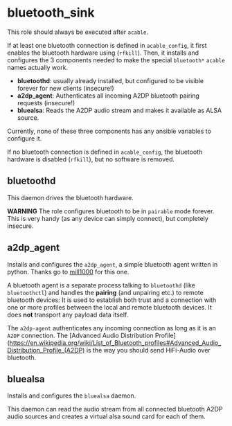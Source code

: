 # bluetooth_sink

This role should always be executed after `acable`.

If at least one bluetooth connection is defined in `acable_config`, it first enables the bluetooth
hardware using (`rfkill`). Then, it installs and configures the 3 components needed to make the special
`bluetooth*` `acable` names actually work.

* **bluetoothd**: usually already installed, but configured to be visible forever for new clients (insecure!)
* **a2dp_agent**: Authenticates all incoming A2DP bluetooth pairing requests (insecure!)
* **bluealsa**: Reads the A2DP audio stream and makes it available as ALSA source.

Currently, none of these three components has any ansible variables to configure it. 

If no bluetooth connection is defined in `acable_config`, the bluetooth hardware is disabled (`rfkill`), but
no software is removed.

## bluetoothd

This daemon drives the bluetooth hardware. 

**WARNING** The role configures bluetooth to be in `pairable` mode forever. This is very handy (as any device can simply connect), but completely insecure.

## a2dp_agent

Installs and configures the `a2dp_agent`, a simple bluetooth agent written in python. 
Thanks go to [mill1000](https://gist.github.com/mill1000/74c7473ee3b4a5b13f6325e9994ff84c) for this one.

A bluetooth agent is a separate process talking to `bluetoothd` (like `bluetoothctl`) and handles the 
**pairing** (and unpairing etc.) to remote bluetooth devices: It is used to establish both trust and a connection
with one or more profiles between the local and remote bluetooth devices. It does **not** transport any payload data itself.

The `a2dp-agent` authenticates any incoming connection as long as it is an `A2DP` connection. The [Advanced Audio Distribution Profile](https://en.wikipedia.org/wiki/List_of_Bluetooth_profiles#Advanced_Audio_Distribution_Profile_(A2DP) is the way you should send HiFi-Audio over bluetooth.

## bluealsa

Installs and configures the `bluealsa` daemon. 

This daemon can read the audio stream from all connected bluetooth A2DP audio sources and creates a virtual alsa sound card for each of them. 



